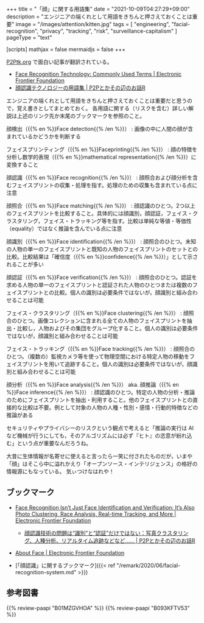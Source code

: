 +++
title = "「顔」に関する用語集"
date =  "2021-10-09T04:27:29+09:00"
description = "エンジニアの端くれとして用語をきちんと押さえておくことは重要"
image = "/images/attention/kitten.jpg"
tags = [ "engineering", "facial-recognition", "privacy", "tracking", "risk", "surveillance-capitalism" ]
pageType = "text"

[scripts]
  mathjax = false
  mermaidjs = false
+++

[P2Ptk.org](https://p2ptk.org/ "P2Pとかその辺のお話R | Sharing is Caring") で面白い記事が翻訳されている。

- [Face Recognition Technology: Commonly Used Terms | Electronic Frontier Foundation](https://www.eff.org/deeplinks/2021/10/face-recognition-technology-commonly-used-terms)
- [顔認識テクノロジーの用語集 | P2Pとかその辺のお話R](https://p2ptk.org/privacy/3413)

エンジニアの端くれとして用語をきちんと押さえておくことは重要だと思うので，覚え書きとしてまとめておく。
各用語に関する（リスクを含む）詳しい解説は上述のリンク先か末尾のブックマークを参照のこと。

顔検出（{{% en %}}Face detection{{% /en %}}）
: 画像の中に人間の顔が含まれているかどうかを判断する

フェイスプリンティング（{{% en %}}Faceprinting{{% /en %}}）
: 顔の特徴を分析し数学的表現（{{% en %}}mathematical representation{{% /en %}}）に変換すること

顔認識（{{% en %}}Face recognition{{% /en %}}）
: 顔照合および顔分析を含むフェイスプリントの収集・処理を指す。処理のための収集も含まれている点に注意

顔照合（{{% en %}}Face matching{{% /en %}}）
: 顔認識のひとつ。2つ以上のフェイスプリントを比較すること。具体的には顔識別，顔認証，フェイス・クラスタリング，フェイス・トラッキング等を指す。比較は単純な等値・等価性（equality）ではなく推論を含んでいる点に注意

顔識別（{{% en %}}Face identification{{% /en %}}）
: 顔照合のひとつ。未知の人物の単一のフェイスプリントと既知の人物のフェイスプリントのセットとの比較。比較結果は「確信度（{{% en %}}confidence{{% /en %}}）」として示されることが多い

顔認証（{{% en %}}Face verification{{% /en %}}）
: 顔照合のひとつ。認証を求める人物の単一のフェイスプリントと認証された人物のひとつまたは複数のフェイスプリントとの比較。個人の識別は必要条件ではないが，顔識別と組み合わせることは可能

フェイス・クラスタリング（{{% en %}}Face clustering{{% /en %}}）
: 顔照合のひとつ。画像コレクションに含まれる全ての人物のフェイスプリントを抽出・比較し，人物およびその集団をグループ化すること。個人の識別は必要条件ではないが，顔識別と組み合わせることは可能

フェイス・トラッキング（{{% en %}}Face tracking{{% /en %}}）
: 顔照合のひとつ。（複数の）監視カメラ等を使って物理空間における特定人物の移動をフェイスプリントを用いて追跡すること。個人の識別は必要条件ではないが，顔識別と組み合わせることは可能

顔分析（{{% en %}}Face analysis{{% /en %}}） aka. 顔推論（{{% en %}}Face inference{{% /en %}}）
: 顔認識のひとつ。特定の人物の分析・推論のためにフェイスプリントを抽出・利用すること。他のフェイスプリントとの直接的な比較は不要。例として対象の人物の人種・性別・感情・行動的特徴などの推論がある

セキュリティやプライバシーのリスクという観点で考えると「推論の実行は AI など機械が行うにしても，そのアルゴリズムには必ず『ヒト』の恣意が紛れ込む」という点が重要なんだろうね。

大昔に生体情報が名寄せに使えると言ったら一笑に付されたものだが，いまや「顔」はそこら中に溢れかえり「オープンソース・インテリジェンス」の格好の情報源にもなっている。
気ぃつけなはれや！

## ブックマーク

- [Face Recognition Isn’t Just Face Identification and Verification: It’s Also Photo Clustering, Race Analysis, Real-time Tracking, and More | Electronic Frontier Foundation](https://www.eff.org/deeplinks/2021/10/face-recognition-isnt-just-face-identification-and-verification)
  - [顔認識技術の問題は“識別”と“認証”だけではない：写真クラスタリング、人種分析、リアルタイム追跡などなど…… | P2Pとかその辺のお話R](https://p2ptk.org/privacy/3410)
- [About Face | Electronic Frontier Foundation](https://www.eff.org/aboutface)

- [「顔認識」に関するブックマーク]({{< ref "/remark/2020/06/facial-recognition-system.md" >}})

## 参考図書

{{% review-paapi "B01MZGVHOA" %}} <!-- 超監視社会 -->
{{% review-paapi "B093KFTV53" %}} <!-- 監視資本主義 -->
